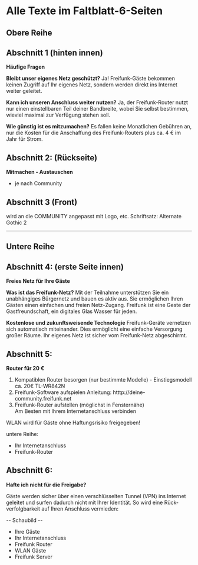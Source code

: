 # Alle Texte im Faltblatt-6-Seiten

Obere Reihe
----

**Abschnitt 1 (hinten innen)** 
---
**Häufige Fragen**

**Bleibt unser eigenes Netz geschützt?**
Ja! Freifunk-Gäste bekommen keinen Zugriff auf Ihr eigenes Netz, sondern werden direkt ins Internet weiter geleitet.

**Kann ich unseren Anschluss weiter nutzen?**
Ja, der Freifunk-Router nutzt nur einen einstellbaren Teil deiner Bandbreite, wobei Sie selbst bestimmen, wieviel maximal zur Verfügung stehen soll.

**Wie günstig ist es mitzumachen?**
Es fallen keine Monatlichen Gebühren an, nur die Kosten für die Anschaf­fung des Freifunk-Routers plus ca. 4 € im Jahr für Strom.

**Abschnitt 2: (Rückseite)**
---
**Mitmachen - Austauschen**

* je nach Community

**Abschnitt 3 (Front)**
---
wird an die COMMUNITY angepasst mit Logo, etc. Schriftsatz: Alternate Gothic 2

---

Untere Reihe
---

**Abschnitt 4: (erste Seite innen)**
---
**Freies Netz für Ihre Gäste**

**Was ist das Freifunk-Netz?**
Mit der Teilnahme unterstützen Sie ein unabhängiges Bürgernetz und bauen es aktiv aus. Sie ermöglichen Ihren Gästen einen einfachen und freien Netz-Zugang.
Freifunk ist eine Geste der Gast­freund­schaft, ein digitales Glas Wasser für jeden.

**Kostenlose und zukunftsweisende Technologie**
Freifunk-Geräte vernetzen sich automatisch miteinander. Dies ermöglicht eine einfache Versorgung großer Räume. Ihr eigenes Netz ist sicher vom Freifunk-Netz abgeschirmt.


**Abschnitt 5:**
---
**Router für 20 €**

1. Kompatiblen Router besorgen (nur bestimmte Modelle) - Einstiegsmodell ca. 20€ TL-WR842N
2. Freifunk-Software aufspielen Anleitung: htttp://deine-community.freifunk.net
3. Freifunk-Router aufstellen (möglichst in Fensternähe)  
   Am Besten mit Ihrem Internetanschluss verbinden

WLAN wird für Gäste ohne Haftungsrisiko freigegeben!

untere Reihe:

  * Ihr Internetanschluss 
  * Freifunk-Router


**Abschnitt 6:**
---
**Hafte ich nicht für die Freigabe?**

Gäste werden sicher über einen verschlüsselten Tunnel (VPN) ins Internet geleitet und surfen dadurch nicht mit Ihrer Identität. So wird eine Rück-verfolgbarkeit auf Ihren Anschluss vermieden:

    
-- Schaubild --

- Ihre Gäste
- Ihr Internetanschluss
- Freifunk Router
- WLAN Gäste
- Freifunk Server




